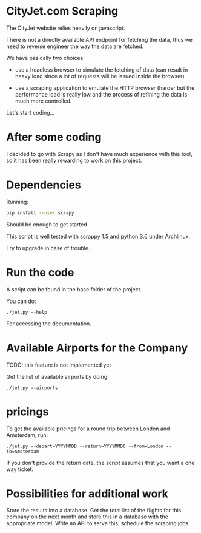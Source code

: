 # CityJet.com Scraping

The CityJet website relies heavily on javascript. 

There is not a directly available API endpoint for fetching the data, thus
we need to reverse engineer the way the data are fetched.

We have basically two choices:

- use a headless browser to simulate the fetching of data (can result
  in heavy load since a lot of requests will be issued inside the browser).

- use a scraping application to emulate the HTTP browser (harder but 
  the performance load is really low and the process of refining the 
  data is much more controlled.

Let's start coding...

# After some coding

I decided to go with Scrapy as I don't have much experience with this tool,
so it has been really rewarding to work on this project.

# Dependencies


Running:

```bash
pip install --user scrapy
```

Should be enough to get started

This script is well tested with scrappy 1.5 and python 3.6 under Archlinux.

Try to upgrade in case of trouble.


# Run the code

A script can be found in  the base folder of the project.

You can do:

```
./jet.py --help
```

For accessing the documentation.

# Available Airports for the Company

TODO: this feature is not implemented yet

Get the list of available airports by doing:
```
./jet.py --airports
```

# pricings

To get the available pricings for a round trip between
London and Amsterdam, run:

```
./jet.py --depart=YYYYMMDD --return=YYYYMMDD --from=London --to=Amsterdam
```

If you don't provide the return date, the script assumes that you want 
a one way ticket.

# Possibilities for additional work

Store the results into a database. Get the total list of the flights for
this company on the next month and store this in a database with the
appropriate model. Write an API to serve this, schedule the scraping jobs.
